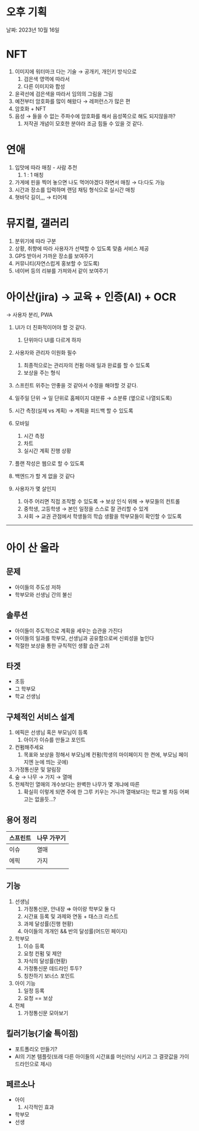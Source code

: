 # 오후 기획

날짜: 2023년 10월 16일

# NFT

1. 이미지에 워터마크 다는 기술 → 공개키, 개인키 방식으로
    1. 검은색 영역에 따라서 
    2. 다른 이미지와 합성
2. 윤곽선에 검은색을 따라서 임의의 그림을 그림
3. 예전부터 암호화를 많이 해왔다 → 레퍼런스가 많은 편
4. 암호화 + NFT
5. 음성 → 들을 수 없는 주파수에 암호화를 해서 음성쪽으로 해도 되지않을까?
    1. 저작권 개념이 모호한 분야라 조금 힘들 수 있을 것 같다.

# 연애

1. 입맛에 따라 매칭 - 사람 추천
    1. 1 : 1 매칭
2. 가게에 핀을 찍어 놓으면 나도 먹어야겠다 하면서 매칭 → 다:다도 가능
3. 시간과 장소를 입력하며 랜덤 채팅 형식으로 실시간 매칭
4. 혓바닥 길이,,, → 티어제

# 뮤지컬, 갤러리

1. 분위기에 따라 구분
2. 상황, 취향에 따라 사용자가 선택할 수 있도록 맞춤 서비스 제공
3. GPS 받아서 가까운 장소를 보여주기
4. 커뮤니티(자연스럽게 홍보할 수 있도록)
5. 네이버 등의 리뷰를 가져와서 같이 보여주기

# 아이산(jira) → 교육 + 인증(AI) + OCR

→ 사용자 분리, PWA 

1. UI가 더 친화적이어야 할 것 같다.
    1. 단위마다 UI를 다르게 하자
2. 사용자와 관리자 이원화 필수
    1. 최종적으로는 관리자의 컨펌 아래 일과 완료를 할 수 있도록
    2. 보상을 주는 형식
3. 스프린트 위주는 안좋을 것 같아서 수정을 해야할 것 같다.
4. 일주일 단위 → 일 단위로 홈페이지 대분류 → 소분류 (옆으로 나열되도록)
5. 시간 측정(실제 vs 계획) → 계획을 피드백 할 수 있도록
6. 모바일
    1. 시간 측정
    2. 차트
    3. 실시간 계획 진행 상황
7. 플랜 작성은 웹으로 할 수 있도록
8. 백엔드가 할 게 없을 것 같다

1. 사용자가 몇 살인지
    1. 아주 어리면 직접 조작할 수 있도록 → 보상 인식 위해 → 부모들의 컨트롤
    2. 중학생, 고등학생 → 본인 일정을 스스로 잘 관리할 수 있게
    3. 사회 → 교권 관점에서 학생들의 학습 생활을 학부모들이 확인할 수 있도록

---

# 아이 산 올라

## 문제

- 아이들의 주도성 저하
- 학부모와 선생님 간의 불신

## 솔루션

- 아이들이 주도적으로 계획을 세우는 습관을 가진다
- 아이들의 일과를 학부모, 선생님과 공유함으로써 신뢰성을 높인다
- 적절한 보상을 통한 규칙적인 생활 습관 고취

## 타겟

- 초등
- 그 학부모
- 학교 선생님

## 구체적인 서비스 설계

1. 에픽은 선생님 혹은 부모님이 등록
    1. 아이가 이슈를 만들고 포인트
2. 컨펌해주세요
    1. 목표와 보상을 정해서 부모님께 컨펌(학생의 마이페이지 한 켠에, 부모님 페이지엔 눈에 띄는 곳에)
3. 가정통신문 및 알림장
4. 숲 → 나무 → 가지 → 열매
5. 전체적인 열매의 개수보다는 완벽한 나무가 몇 개냐에 따른
    1. 확실히 이렇게 되면 주에 한 그루 키우는 거니까 열매보다는 학교 별 차등 어쩌고는 없을듯…?

## 용어 정리

| 스프린트 | 나무 가꾸기 |
| --- | --- |
| 이슈 | 열매 |
| 에픽 | 가지 |
|  |  |

## 기능

1. 선생님
    1. 가정통신문, 안내장 ⇒ 아이랑 학부모 둘 다
    2. 시간표 등록 및 과제와 연동 + 태스크 리스트
    3. 과제 달성률(진행 현황)
    4. 아이들의 개개인 && 반의 달성률(어드민 페이지)
2. 학부모
    1. 이슈 등록
    2. 요청 컨펌 및 제안
    3. 자식의 달성률(현황)
    4. 가정통신문 데드라인 투두?
    5. 칭찬하기 보너스 포인트
3. 아이 기능
    1. 일정 등록
    2. 요청 == 보상
4. 전체
    1. 가정통신문 모아보기

## 킬러기능(기술 특이점)

- 포트폴리오 만들기?
- AI의 기본 템플릿(또래 다른 아이들의 시간표를 머신러닝 시키고 그 결괏값을 가이드라인으로 제시)

## 페르소나

- 아이
    1. 시각적인 효과
- 학부모
- 선생
